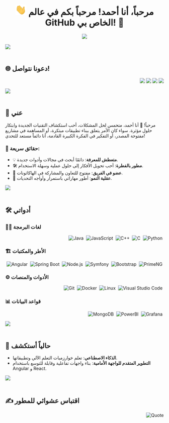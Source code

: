 <!-- 

![banner](https://github.com/Ahmedbenabdallah29435/Ahmedbenabdallah29435/blob/main/banner.png)
-->
<h1 align="center"><img alt="wave" src="https://raw.githubusercontent.com/Elchedli/Elchedli/main/Hi.gif" width="35"> مرحباً، أنا أحمد! مرحباً بكم في عالم GitHub الخاص بي! 🌌</h1>

<p align="center">
  <em>  <a href="https://github.com/DenverCoder1/readme-typing-svg"><img src="https://readme-typing-svg.herokuapp.com?font=Time+New+Roman&color=cyan&size=25&center=true&vCenter=true&width=600&height=100&lines=مرحباً!+أنا+أحمد+بن+عبدالله..&hearts;++;مطور+ويب+التعليم+الذاتي,;مهندس+برمجيات,;أحب+تعلم+أشياء+جديدة+كل+يوم"></a>
</em>
</p>

<img src="https://user-images.githubusercontent.com/73097560/115834477-dbab4500-a447-11eb-908a-139a6edaec5c.gif"><br><br>
## 🌐 دعونا نتواصل!


<p align="right">
<a href="https://www.linkedin.com/in/benabdallah-ahmed-928199215/"><img src="https://img.shields.io/badge/-LinkedIn-0077B5?style=flat&logo=LinkedIn&logoColor=white"/></a>
<a href="https://ahmed-ben-abdallah-portfolio.github.io/"><img src="https://img.shields.io/badge/-ahmedbenabdallahportfolio-3423A6?style=flat&logo=Google-Chrome&logoColor=white"/></a>
<a href="mailto:benabdallah.ahmed@esprit.com"><img src="https://img.shields.io/badge/-benabdallah.ahmed@esprit.tn-D14836?style=flat&logo=Gmail&logoColor=white"/></a>
<a href="https://medium.com/@benabdallah.ahmed"><img src="https://img.shields.io/badge/-@Ahmed.Ben.Abdallah-1877F2?style=flat&logo=Medium&logoColor=white"/></a>
</p>

<img src="https://user-images.githubusercontent.com/73097560/115834477-dbab4500-a447-11eb-908a-139a6edaec5c.gif"><br><br>

## 🌟 عني

مرحباً! 👋 أنا أحمد، متحمس لحل المشكلات، أحب استكشاف التقنيات الجديدة وابتكار حلول مؤثرة. سواء كان الأمر يتعلق ببناء تطبيقات مبتكرة، أو المساهمة في مشاريع مفتوحة المصدر، أو التفكير في الفكرة الكبيرة القادمة، أنا دائماً مستعد للتحدي! 
### 👀 حقائق سريعة:
- 💡 **متعطش للمعرفة**: دائمًا أبحث في مجالات وأدوات جديدة.
- 🛠️ **مطور بالفطرة**: أحب تحويل الأفكار إلى حلول عملية وسهلة الاستخدام.
- 🤝 **عضو في الفريق**: مفتوح للتعاون والمشاركة في الهاكاثونات.
- 🌱 **عقلية النمو**: أطور مهاراتي باستمرار وأواجه التحديات.

<img src="https://user-images.githubusercontent.com/73097560/115834477-dbab4500-a447-11eb-908a-139a6edaec5c.gif"><br><br>


## 🛠️ أدواتي

### 👨‍💻 لغات البرمجة
<p align="right">
  <img src="https://img.shields.io/badge/-Java-05122A?style=flat&logo=java" alt="Java" />&nbsp;
  <img src="https://img.shields.io/badge/-JavaScript-05122A?style=flat&logo=javascript" alt="JavaScript" />&nbsp;
  <img src="https://img.shields.io/badge/-C++-05122A?style=flat&logo=c%2B%2B" alt="C++" />&nbsp;
  <img src="https://img.shields.io/badge/-C-05122A?style=flat&logo=c" alt="C" />&nbsp;
  <img src="https://img.shields.io/badge/-Python-05122A?style=flat&logo=python" alt="Python" />&nbsp;
</p>


### 🏗️ الأطر والمكتبات
<p align="right">
  <img src="https://img.shields.io/badge/-Angular-05122A?style=flat&logo=angular" alt="Angular" />&nbsp;
  <img src="https://img.shields.io/badge/-Spring%20Boot-05122A?style=flat&logo=spring" alt="Spring Boot" />&nbsp;
  <img src="https://img.shields.io/badge/-Node.js-05122A?style=flat&logo=node.js" alt="Node.js" />&nbsp;
  <img src="https://img.shields.io/badge/-Symfony-05122A?style=flat&logo=symfony" alt="Symfony" />&nbsp;
  <img src="https://img.shields.io/badge/-Bootstrap-05122A?style=flat&logo=bootstrap" alt="Bootstrap" />&nbsp;
  <img src="https://img.shields.io/badge/-PrimeNG-05122A?style=flat&logo=PrimeNG" alt="PrimeNG" />&nbsp;
</p>


### ⚙️ الأدوات والمنصات
<p align="right">
  <img src="https://img.shields.io/badge/-Git-05122A?style=flat&logo=git" alt="Git" />&nbsp;
  <img src="https://img.shields.io/badge/-Docker-05122A?style=flat&logo=docker" alt="Docker" />&nbsp;
  <img src="https://img.shields.io/badge/-Linux-05122A?style=flat&logo=linux" alt="Linux" />&nbsp;
  <img src="https://img.shields.io/badge/-VS%20Code-05122A?style=flat&logo=visual-studio-code" alt="Visual Studio Code" />&nbsp;
</p>


### 📊 قواعد البيانات

<p align="right">
  <img src="https://img.shields.io/badge/-MongoDB-05122A?style=flat&logo=mongodb" alt="MongoDB" />&nbsp;
  <img src="https://img.shields.io/badge/-Power%20BI-05122A?style=flat&logo=Powerbi" alt="PowerBI" />&nbsp;
  <img src="https://img.shields.io/badge/-Grafana-05122A?style=flat&logo=Grafana" alt="Grafana" />&nbsp;
</p>

<img src="https://user-images.githubusercontent.com/73097560/115834477-dbab4500-a447-11eb-908a-139a6edaec5c.gif"><br><br>


## 🌱 حالياً أستكشف

- **الذكاء الاصطناعي**: تعلم خوارزميات التعلم الآلي وتطبيقاتها.
- **التطوير المتقدم للواجهة الأمامية**: بناء واجهات تفاعلية وقابلة للتوسع باستخدام Angular و React.

<img src="https://user-images.githubusercontent.com/73097560/115834477-dbab4500-a447-11eb-908a-139a6edaec5c.gif"><br><br>


## ✍️ اقتباس عشوائي للمطور

<p align="right">
  <img src="https://quotes-github-readme.vercel.app/api?type=horizontal&theme=radical" alt="Quote" />
</p>


